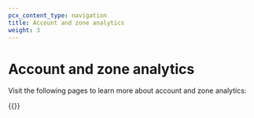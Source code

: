 ```yaml
---
pcx_content_type: navigation
title: Account and zone analytics
weight: 3
---
```


# Account and zone analytics

Visit the following pages to learn more about account and zone analytics:

{{<directory-listing>}}